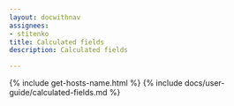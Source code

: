 ```yaml
---
layout: docwithnav
assignees:
- stitenko
title: Calculated fields
description: Calculated fields

---
```


{% include get-hosts-name.html %}
{% include docs/user-guide/calculated-fields.md %}